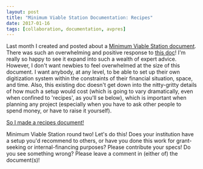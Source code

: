 ```yaml
---
layout: post
title: "Minimum Viable Station Documentation: Recipes"
date: 2017-01-16
tags: [collaboration, documentation, avpres]
---
```


Last month I created and posted about a [Minimum Viable Station document](http://ablwr.github.io/blog/2016/12/02/minimum-viable-transfer-station-documentation/). There was such an overwhelming and positive response to [this doc](https://docs.google.com/document/d/1oJvr8zCMK4A97GF9xYOM0uijDqyNStuwjtZ23yMRkGw)! I'm really so happy to see it expand into such a wealth of expert advice. However, I don't want newbies to feel overwhelmed at the size of this document. I want anybody, at any level, to be able to set up their own digitization system within the constraints of their financial situation, space, and time. Also, this existing doc doesn't get down into the nitty-gritty details of how much a setup would cost (which is going to vary dramatically, even when confined to 'recipes', as you'll se below), which is important when planning any project (especially when you have to ask other people to spend money, or have to raise it yourself).

[So I made a recipes document!](https://docs.google.com/document/d/12aZv3QDCcQSkVmHjmwAgywOgDeV41bt8kAlBhiQ6XZo)

Minimum Viable Station round two! Let's do this! Does your institution have a setup you'd recommend to others, or have you done this work for grant-seeking or internal-financing purposes? Please contribute your specs! Do you see something wrong? Please leave a comment in (either of) the document(s)!
